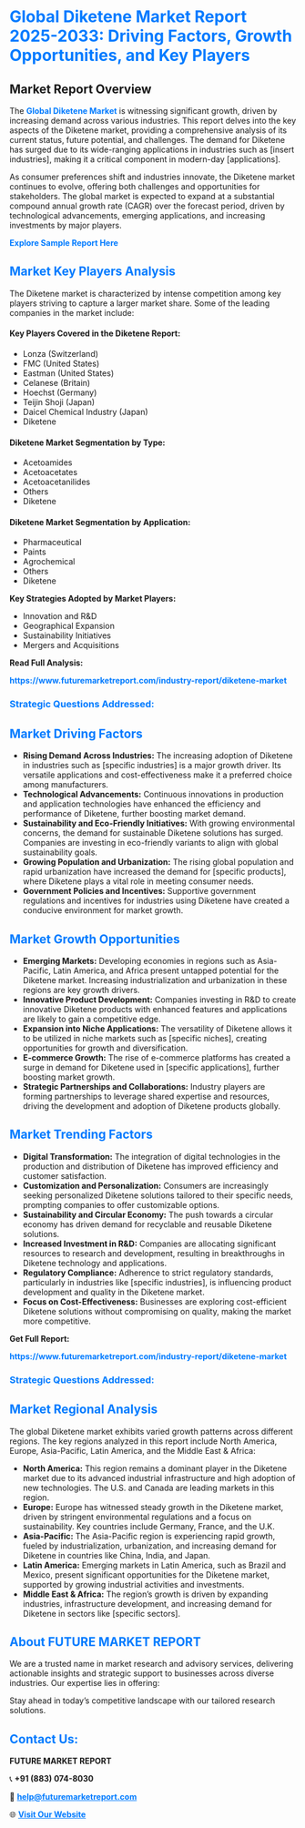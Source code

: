 <h1 style="color: #007BFF;">Global Diketene Market Report 2025-2033: Driving Factors, Growth Opportunities, and Key Players</h1>

<section id="overview">
<h2>Market Report Overview</h2>
<p>The <a href="https://www.futuremarketreport.com/industry-report/diketene-market" style="color: #007BFF; text-decoration: none;"><strong>Global Diketene Market</strong></a> is witnessing significant growth, driven by increasing demand across various industries. This report delves into the key aspects of the Diketene market, providing a comprehensive analysis of its current status, future potential, and challenges. The demand for Diketene has surged due to its wide-ranging applications in industries such as [insert industries], making it a critical component in modern-day [applications].</p>
<p>As consumer preferences shift and industries innovate, the Diketene market continues to evolve, offering both challenges and opportunities for stakeholders. The global market is expected to expand at a substantial compound annual growth rate (CAGR) over the forecast period, driven by technological advancements, emerging applications, and increasing investments by major players.</p>
</section>

<section id="overview">
<p><a href="https://www.futuremarketreport.com/request-sample/reportId=98536" style="color: #007BFF; text-decoration: none;"><strong>Explore Sample Report Here</strong></a></p>
</section>

<section id="key-players">
<h2 style="color: #007BFF;">Market Key Players Analysis</h2>
<p>The Diketene market is characterized by intense competition among key players striving to capture a larger market share. Some of the leading companies in the market include:</p>
<h4>Key Players Covered in the Diketene Report:</h4>
<ul><li>Lonza (Switzerland)</li><li>FMC (United States)</li><li>Eastman (United States)</li><li>Celanese (Britain)</li><li>Hoechst (Germany)</li><li>Teijin Shoji (Japan)</li><li>Daicel Chemical Industry (Japan)</li><li>Diketene</li></ul>
<h4>Diketene Market Segmentation by Type:</h4>
<ul><li>Acetoamides</li><li>Acetoacetates</li><li>Acetoacetanilides</li><li>Others</li><li>Diketene</li></ul>

<h4>Diketene Market Segmentation by Application:</h4>
<ul><li>Pharmaceutical</li><li>Paints</li><li>Agrochemical</li><li>Others</li><li>Diketene</li></ul>
<p><strong>Key Strategies Adopted by Market Players:</strong></p>
<ul>
<li>Innovation and R&D</li>
<li>Geographical Expansion</li>
<li>Sustainability Initiatives</li>
<li>Mergers and Acquisitions</li>
</ul>
</section>

<section>
<p><strong>Read Full Analysis: </strong></p><a href="https://www.futuremarketreport.com/industry-report/diketene-market" style="color: #007BFF; text-decoration: none;"><strong>https://www.futuremarketreport.com/industry-report/diketene-market</strong></a>
<h3 style="color: #007BFF;">Strategic Questions Addressed:</h3>
</section>

<section id="driving-factors">
<h2 style="color: #007BFF;">Market Driving Factors</h2>
<ul>
<li><strong>Rising Demand Across Industries:</strong> The increasing adoption of Diketene in industries such as [specific industries] is a major growth driver. Its versatile applications and cost-effectiveness make it a preferred choice among manufacturers.</li>
<li><strong>Technological Advancements:</strong> Continuous innovations in production and application technologies have enhanced the efficiency and performance of Diketene, further boosting market demand.</li>
<li><strong>Sustainability and Eco-Friendly Initiatives:</strong> With growing environmental concerns, the demand for sustainable Diketene solutions has surged. Companies are investing in eco-friendly variants to align with global sustainability goals.</li>
<li><strong>Growing Population and Urbanization:</strong> The rising global population and rapid urbanization have increased the demand for [specific products], where Diketene plays a vital role in meeting consumer needs.</li>
<li><strong>Government Policies and Incentives:</strong> Supportive government regulations and incentives for industries using Diketene have created a conducive environment for market growth.</li>
</ul>
</section>

<section id="growth-opportunities">
<h2 style="color: #007BFF;">Market Growth Opportunities</h2>
<ul>
<li><strong>Emerging Markets:</strong> Developing economies in regions such as Asia-Pacific, Latin America, and Africa present untapped potential for the Diketene market. Increasing industrialization and urbanization in these regions are key growth drivers.</li>
<li><strong>Innovative Product Development:</strong> Companies investing in R&D to create innovative Diketene products with enhanced features and applications are likely to gain a competitive edge.</li>
<li><strong>Expansion into Niche Applications:</strong> The versatility of Diketene allows it to be utilized in niche markets such as [specific niches], creating opportunities for growth and diversification.</li>
<li><strong>E-commerce Growth:</strong> The rise of e-commerce platforms has created a surge in demand for Diketene used in [specific applications], further boosting market growth.</li>
<li><strong>Strategic Partnerships and Collaborations:</strong> Industry players are forming partnerships to leverage shared expertise and resources, driving the development and adoption of Diketene products globally.</li>
</ul>
</section>

<section id="trending-factors">
<h2 style="color: #007BFF;">Market Trending Factors</h2>
<ul>
<li><strong>Digital Transformation:</strong> The integration of digital technologies in the production and distribution of Diketene has improved efficiency and customer satisfaction.</li>
<li><strong>Customization and Personalization:</strong> Consumers are increasingly seeking personalized Diketene solutions tailored to their specific needs, prompting companies to offer customizable options.</li>
<li><strong>Sustainability and Circular Economy:</strong> The push towards a circular economy has driven demand for recyclable and reusable Diketene solutions.</li>
<li><strong>Increased Investment in R&D:</strong> Companies are allocating significant resources to research and development, resulting in breakthroughs in Diketene technology and applications.</li>
<li><strong>Regulatory Compliance:</strong> Adherence to strict regulatory standards, particularly in industries like [specific industries], is influencing product development and quality in the Diketene market.</li>
<li><strong>Focus on Cost-Effectiveness:</strong> Businesses are exploring cost-efficient Diketene solutions without compromising on quality, making the market more competitive.</li>
</ul>
</section>

<section>
<p><strong>Get Full Report: </strong></p><a href="https://www.futuremarketreport.com/industry-report/diketene-market" style="color: #007BFF; text-decoration: none;"><strong>https://www.futuremarketreport.com/industry-report/diketene-market</strong></a>
<h3 style="color: #007BFF;">Strategic Questions Addressed:</h3>
</section>


<section id="regional-analysis">
<h2 style="color: #007BFF;">Market Regional Analysis</h2>
<p>The global Diketene market exhibits varied growth patterns across different regions. The key regions analyzed in this report include North America, Europe, Asia-Pacific, Latin America, and the Middle East & Africa:</p>
<ul>
<li><strong>North America:</strong> This region remains a dominant player in the Diketene market due to its advanced industrial infrastructure and high adoption of new technologies. The U.S. and Canada are leading markets in this region.</li>
<li><strong>Europe:</strong> Europe has witnessed steady growth in the Diketene market, driven by stringent environmental regulations and a focus on sustainability. Key countries include Germany, France, and the U.K.</li>
<li><strong>Asia-Pacific:</strong> The Asia-Pacific region is experiencing rapid growth, fueled by industrialization, urbanization, and increasing demand for Diketene in countries like China, India, and Japan.</li>
<li><strong>Latin America:</strong> Emerging markets in Latin America, such as Brazil and Mexico, present significant opportunities for the Diketene market, supported by growing industrial activities and investments.</li>
<li><strong>Middle East & Africa:</strong> The region’s growth is driven by expanding industries, infrastructure development, and increasing demand for Diketene in sectors like [specific sectors].</li>
</ul>
</section>

<footer>
<h2 style="color: #007BFF;">About FUTURE MARKET REPORT</h2>
<p>We are a trusted name in market research and advisory services, delivering actionable insights and strategic support to businesses across diverse industries. Our expertise lies in offering:</p>

<p>Stay ahead in today’s competitive landscape with our tailored research solutions.</p>

<h2 style="color: #007BFF;">Contact Us:</h2>
<p><strong>FUTURE MARKET REPORT</strong></p>
<p>📞 <strong>+91 (883) 074-8030</strong></p>
<p>📧 <strong><a href="mailto:help@futuremarketreport.com" style="color: #007BFF;">help@futuremarketreport.com</a></strong></p>
<p>🌐 <strong><a href="https://www.futuremarketreport.com/" style="color: #007BFF;">Visit Our Website</a></strong></p>
</footer>